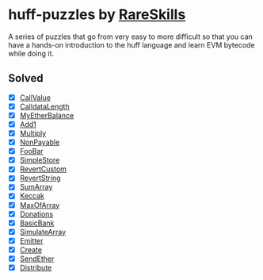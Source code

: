 # huff-puzzles by [RareSkills](https://www.rareskills.io)

A series of puzzles that go from very easy to more difficult so that you can have a hands-on introduction to the huff language and learn EVM bytecode while doing it.

## Solved

- [x] [CallValue](https://github.com/nicobevilacqua/huff-puzzles-solutions/blob/main/src/CallValue.huff)
- [x] [CalldataLength](https://github.com/nicobevilacqua/huff-puzzles-solutions/blob/main/src/CalldataLength.length)
- [x] [MyEtherBalance](https://github.com/nicobevilacqua/huff-puzzles-solutions/blob/main/src/MyEtherBalance.length)
- [x] [Add1](https://github.com/nicobevilacqua/huff-puzzles-solutions/blob/main/src/Add1.huff)
- [x] [Multiply](https://github.com/nicobevilacqua/huff-puzzles-solutions/blob/main/src/Multiply.huff)
- [x] [NonPayable](https://github.com/nicobevilacqua/huff-puzzles-solutions/blob/main/src/NonPayable.huff)
- [x] [FooBar](https://github.com/nicobevilacqua/huff-puzzles-solutions/blob/main/src/FooBar.huff)
- [x] [SimpleStore](https://github.com/nicobevilacqua/huff-puzzles-solutions/blob/main/src/SimpleStore.huff)
- [x] [RevertCustom](https://github.com/nicobevilacqua/huff-puzzles-solutions/blob/main/src/RevertCustom.huff)
- [x] [RevertString](https://github.com/nicobevilacqua/huff-puzzles-solutions/blob/main/src/RevertString.huff)
- [x] [SumArray](https://github.com/nicobevilacqua/huff-puzzles-solutions/blob/main/src/SumArray.huff)
- [x] [Keccak](https://github.com/nicobevilacqua/huff-puzzles-solutions/blob/main/src/Keccak.huff)
- [x] [MaxOfArray](https://github.com/nicobevilacqua/huff-puzzles-solutions/blob/main/src/MaxOfArray.huff)
- [x] [Donations](https://github.com/nicobevilacqua/huff-puzzles-solutions/blob/main/src/Donations.huff)
- [x] [BasicBank](https://github.com/nicobevilacqua/huff-puzzles-solutions/blob/main/src/BasicBank.huff)
- [x] [SimulateArray](https://github.com/nicobevilacqua/huff-puzzles-solutions/blob/main/src/SimulateArray.huff)
- [x] [Emitter](https://github.com/nicobevilacqua/huff-puzzles-solutions/blob/main/src/Emitter.huff)
- [x] [Create](https://github.com/nicobevilacqua/huff-puzzles-solutions/blob/main/src/Create.huff)
- [x] [SendEther](https://github.com/nicobevilacqua/huff-puzzles-solutions/blob/main/src/SendEther.huff)
- [x] [Distribute](https://github.com/nicobevilacqua/huff-puzzles-solutions/blob/main/src/Distributor.huff)
